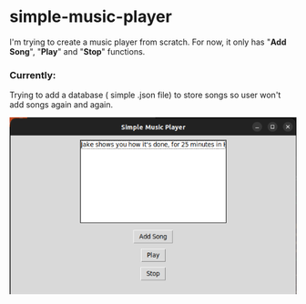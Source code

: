 # **simple-music-player**

I'm trying to create a music player from scratch. For now, it only has "**Add Song**", "**Play**" and "**Stop**" functions.  

### Currently:

Trying to add a database ( simple .json file) to store songs so user won't add songs again and again.

![image](https://github.com/beragungor/images-to-readme/blob/imagestoreadme/Screenshot%20from%202024-01-16%2002-26-14.png?raw=true)


